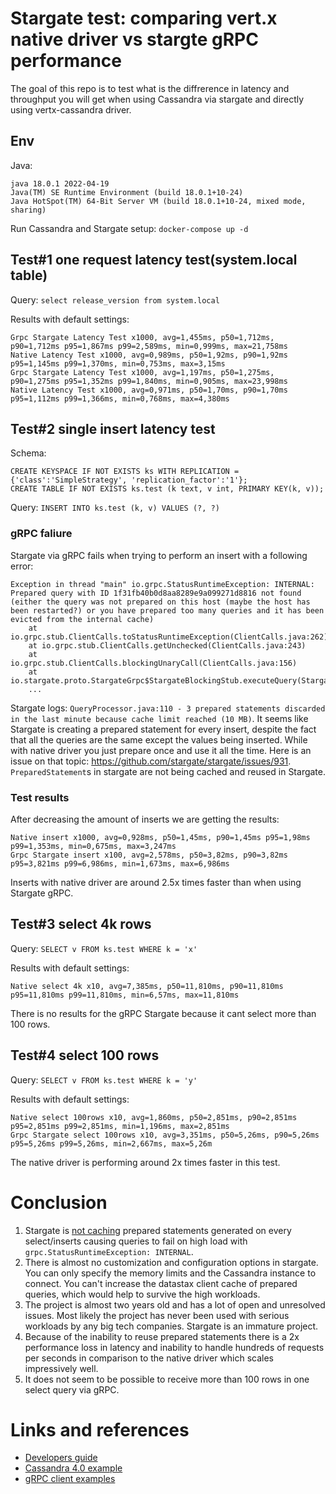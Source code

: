 # Stargate test: comparing vert.x native driver vs stargte gRPC performance

The goal of this repo is to test what is the diffrerence in latency and throughput you will get when using Cassandra via stargate and directly using vertx-cassandra driver.

## Env

Java:
```$ java --version
java 18.0.1 2022-04-19
Java(TM) SE Runtime Environment (build 18.0.1+10-24)
Java HotSpot(TM) 64-Bit Server VM (build 18.0.1+10-24, mixed mode, sharing)
```

Run Cassandra and Stargate setup: `docker-compose up -d`

## Test#1 one request latency test(system.local table)

Query: `select release_version from system.local`

Results with default settings:
```
Grpc Stargate Latency Test x1000, avg=1,455ms, p50=1,712ms, p90=1,712ms p95=1,867ms p99=2,589ms, min=0,999ms, max=21,758ms
Native Latency Test x1000, avg=0,989ms, p50=1,92ms, p90=1,92ms p95=1,145ms p99=1,370ms, min=0,753ms, max=3,15ms
Grpc Stargate Latency Test x1000, avg=1,197ms, p50=1,275ms, p90=1,275ms p95=1,352ms p99=1,840ms, min=0,905ms, max=23,998ms
Native Latency Test x1000, avg=0,971ms, p50=1,70ms, p90=1,70ms p95=1,112ms p99=1,366ms, min=0,768ms, max=4,380ms
```

## Test#2 single insert latency test

Schema:
```
CREATE KEYSPACE IF NOT EXISTS ks WITH REPLICATION = {'class':'SimpleStrategy', 'replication_factor':'1'};
CREATE TABLE IF NOT EXISTS ks.test (k text, v int, PRIMARY KEY(k, v));
```

Query: `INSERT INTO ks.test (k, v) VALUES (?, ?)`

### gRPC faliure

Stargate via gRPC fails when trying to perform an insert with a following error:
```
Exception in thread "main" io.grpc.StatusRuntimeException: INTERNAL: Prepared query with ID 1f31fb40b0d8aa8289e9a099271d8816 not found (either the query was not prepared on this host (maybe the host has been restarted?) or you have prepared too many queries and it has been evicted from the internal cache)
	at io.grpc.stub.ClientCalls.toStatusRuntimeException(ClientCalls.java:262)
	at io.grpc.stub.ClientCalls.getUnchecked(ClientCalls.java:243)
	at io.grpc.stub.ClientCalls.blockingUnaryCall(ClientCalls.java:156)
	at io.stargate.proto.StargateGrpc$StargateBlockingStub.executeQuery(StargateGrpc.java:236)
	...
```

Stargate logs: `QueryProcessor.java:110 - 3 prepared statements discarded in the last minute because cache limit reached (10 MB)`.
It seems like Stargate is creating a prepared statement for every insert, despite the fact that all the queries are the same except the values being inserted.
While with native driver you just prepare once and use it all the time. Here is an issue on that topic: https://github.com/stargate/stargate/issues/931.
`PreparedStatement`s in stargate are not being cached and reused in Stargate.

### Test results

After decreasing the amount of inserts we are getting the results:
```
Native insert x1000, avg=0,928ms, p50=1,45ms, p90=1,45ms p95=1,98ms p99=1,353ms, min=0,675ms, max=3,247ms
Grpc Stargate insert x100, avg=2,578ms, p50=3,82ms, p90=3,82ms p95=3,821ms p99=6,986ms, min=1,673ms, max=6,986ms
```
Inserts with native driver are around 2.5x times faster than when using Stargate gRPC.

## Test#3 select 4k rows

Query: `SELECT v FROM ks.test WHERE k = 'x'`

Results with default settings:
```
Native select 4k x10, avg=7,385ms, p50=11,810ms, p90=11,810ms p95=11,810ms p99=11,810ms, min=6,57ms, max=11,810ms
```
There is no results for the gRPC Stargate because it cant select more than 100 rows.


## Test#4 select 100 rows

Query: `SELECT v FROM ks.test WHERE k = 'y'`

Results with default settings:
```
Native select 100rows x10, avg=1,860ms, p50=2,851ms, p90=2,851ms p95=2,851ms p99=2,851ms, min=1,196ms, max=2,851ms
Grpc Stargate select 100rows x10, avg=3,351ms, p50=5,26ms, p90=5,26ms p95=5,26ms p99=5,26ms, min=2,667ms, max=5,26m
```

The native driver is performing around 2x times faster in this test.

# Conclusion

1. Stargate is [not caching](https://github.com/stargate/stargate/issues/931) prepared statements generated on every select/inserts
causing queries to fail on high load with `grpc.StatusRuntimeException: INTERNAL`.
2. There is almost no customization and configuration options in stargate. You can only specify the memory limits and
the Cassandra instance to connect. You can't increase the datastax client cache of prepared queries, which would help
to survive the high workloads.
3. The project is almost two years old and has a lot of open and unresolved issues. Most likely the project has never been used
with serious workloads by any big tech companies. Stargate is an immature project.
4. Because of the inability to reuse prepared statements there is a 2x performance loss in latency and inability to handle
hundreds of requests per seconds in comparison to the native driver which scales impressively well.
5. It does not seem to be possible to receive more than 100 rows in one select query via gRPC.


# Links and references

* [Developers guide](https://stargate.io/docs/stargate/1.0/developers-guide/install/install_cass_40.html)
* [Cassandra 4.0 example](https://github.com/stargate/docker-images/tree/master/examples/cassandra-4.0)
* [gRPC client examples](https://github.com/stargate/stargate/blob/master/grpc-examples/src/main/java/io/stargate/grpcexample/GrpcClientExecuteQuery.java)